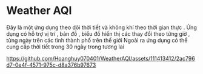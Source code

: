 # Weather AQI 
Đây là một ứng dụng theo dõi thời tiết và không khí theo thời gian thực . Ứng dụng có hỗ trợ vị trí , bản đồ , biểu đồ hiển thị các thay đổi theo từng giờ , từng ngày trên các tình thành phố trên thế giới 
Ngoài ra ứng dụng có thể cung cấp thời tiết trong 30 ngày trong tương lai

https://github.com/Hoanghuy070401/WeatherAQI/assets/111413412/2ac796d7-0e4f-4571-975c-d8a376b97673
